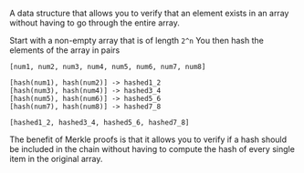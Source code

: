 A data structure that allows you to verify that an element exists in an array without having to go through the entire array.

Start with a non-empty array that is of length `2^n`
You then hash the elements of the array in pairs
```
[num1, num2, num3, num4, num5, num6, num7, num8]

[hash(num1), hash(num2)] -> hashed1_2
[hash(num3), hash(num4)] -> hashed3_4
[hash(num5), hash(num6)] -> hashed5_6
[hash(num7), hash(num8)] -> hashed7_8

[hashed1_2, hashed3_4, hashed5_6, hashed7_8]
```
The benefit of Merkle proofs is that it allows you to verify if a hash should be included in the chain without having to compute the hash of every single item in the original array.
